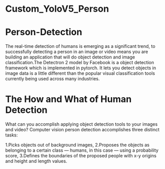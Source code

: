 # Custom_YoloV5_Person
 
# Person-Detection

The real-time detection of humans is emerging as a significant trend, to successfully detecting a person in an image or video means you are building an application that will do object detection and image classification.The Detectron 2 model by Facebook is a object detection framework which is implemented in pytorch. It lets you detect objects in image data is a little different than the popular visual classification tools currently being used across many industries. 

# The How and What of Human Detection

What can you accomplish applying object detection tools to your images and video? Computer vision person detection accomplishes three distinct tasks:

1.Picks objects out of background images,
2.Proposes the objects as belonging to a certain class — humans, in this case — using a probability score,
3.Defines the boundaries of the proposed people with x-y origins and height and length values.
